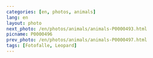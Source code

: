 ```yaml
---
categories: [en, photos, animals]
lang: en
layout: photo
next_photo: /en/photos/animals/animals-P0000493.html
picname: P0000496
prev_photo: /en/photos/animals/animals-P0000497.html
tags: [Fotofalle, Leopard]
---
```

